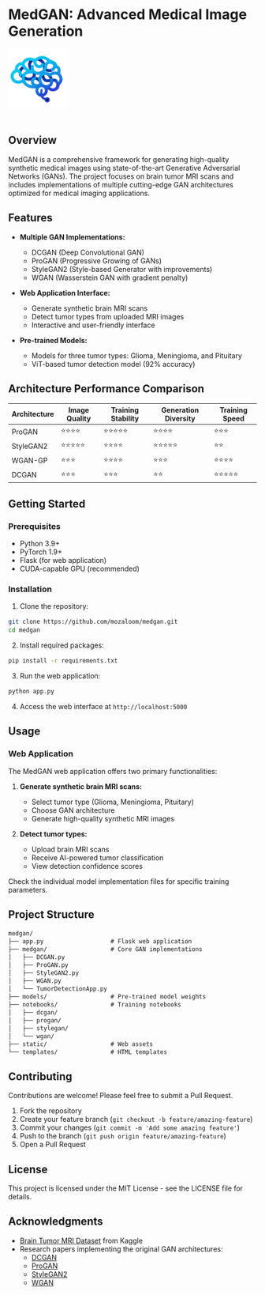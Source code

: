 # MedGAN: Advanced Medical Image Generation

<img src="static/css/Blue_ABstract_Brain_Technology_Logo__1_-removebg-preview.png" alt="medgan Logo" width="120" style="margin-bottom: 20px;">

## Overview

MedGAN is a comprehensive framework for generating high-quality synthetic medical images using state-of-the-art Generative Adversarial Networks (GANs). The project focuses on brain tumor MRI scans and includes implementations of multiple cutting-edge GAN architectures optimized for medical imaging applications.

## Features

- **Multiple GAN Implementations:**
  - DCGAN (Deep Convolutional GAN)
  - ProGAN (Progressive Growing of GANs)
  - StyleGAN2 (Style-based Generator with improvements)
  - WGAN (Wasserstein GAN with gradient penalty)

- **Web Application Interface:**
  - Generate synthetic brain MRI scans
  - Detect tumor types from uploaded MRI images
  - Interactive and user-friendly interface

- **Pre-trained Models:**
  - Models for three tumor types: Glioma, Meningioma, and Pituitary
  - ViT-based tumor detection model (92% accuracy)

## Architecture Performance Comparison

| Architecture | Image Quality | Training Stability | Generation Diversity | Training Speed |
|--------------|---------------|--------------------|-----------------------|---------------|
| ProGAN       | ⭐⭐⭐⭐     | ⭐⭐⭐⭐⭐        | ⭐⭐⭐⭐            | ⭐⭐⭐        |
| StyleGAN2    | ⭐⭐⭐⭐⭐   | ⭐⭐⭐⭐          | ⭐⭐⭐⭐⭐          | ⭐⭐         |
| WGAN-GP      | ⭐⭐⭐       | ⭐⭐⭐⭐          | ⭐⭐⭐              | ⭐⭐⭐⭐     |
| DCGAN        | ⭐⭐⭐       | ⭐⭐⭐            | ⭐⭐                | ⭐⭐⭐⭐⭐   |

## Getting Started

### Prerequisites
- Python 3.9+
- PyTorch 1.9+
- Flask (for web application)
- CUDA-capable GPU (recommended)

### Installation

1. Clone the repository:
```bash
git clone https://github.com/mozaloom/medgan.git
cd medgan
```

2. Install required packages:
```bash
pip install -r requirements.txt
```

3. Run the web application:
```bash
python app.py
```

4. Access the web interface at `http://localhost:5000`

## Usage

### Web Application

The MedGAN web application offers two primary functionalities:

1. **Generate synthetic brain MRI scans:**
   - Select tumor type (Glioma, Meningioma, Pituitary)
   - Choose GAN architecture
   - Generate high-quality synthetic MRI images

2. **Detect tumor types:**
   - Upload brain MRI scans
   - Receive AI-powered tumor classification
   - View detection confidence scores


Check the individual model implementation files for specific training parameters.

## Project Structure

```
medgan/
├── app.py                   # Flask web application
├── medgan/                  # Core GAN implementations
│   ├── DCGAN.py
│   ├── ProGAN.py
│   ├── StyleGAN2.py
│   ├── WGAN.py
│   └── TumorDetectionApp.py
├── models/                  # Pre-trained model weights
├── notebooks/               # Training notebooks
│   ├── dcgan/
│   ├── progan/
│   ├── stylegan/
│   └── wgan/
├── static/                  # Web assets
└── templates/               # HTML templates
```

## Contributing

Contributions are welcome! Please feel free to submit a Pull Request.

1. Fork the repository
2. Create your feature branch (`git checkout -b feature/amazing-feature`)
3. Commit your changes (`git commit -m 'Add some amazing feature'`)
4. Push to the branch (`git push origin feature/amazing-feature`)
5. Open a Pull Request

## License

This project is licensed under the MIT License - see the LICENSE file for details.

## Acknowledgments

- [Brain Tumor MRI Dataset](https://www.kaggle.com/datasets/masoudnickparvar/brain-tumor-mri-dataset/data) from Kaggle
- Research papers implementing the original GAN architectures:
  - [DCGAN](https://arxiv.org/abs/1511.06434)
  - [ProGAN](https://arxiv.org/abs/1710.10196)
  - [StyleGAN2](https://arxiv.org/abs/1912.04958)
  - [WGAN](https://arxiv.org/abs/1701.07875)
